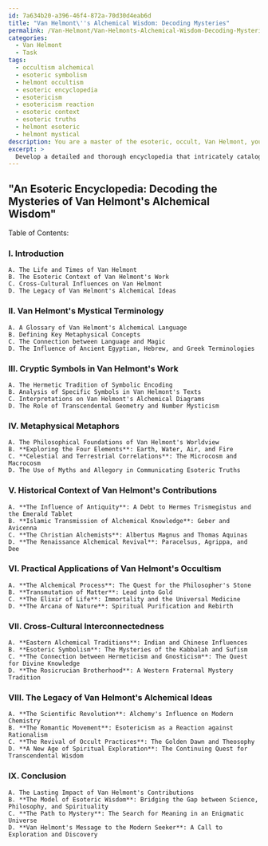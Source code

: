 ```yaml
---
id: 7a634b20-a396-46f4-872a-70d30d4eab6d
title: "Van Helmont\''s Alchemical Wisdom: Decoding Mysteries"
permalink: /Van-Helmont/Van-Helmonts-Alchemical-Wisdom-Decoding-Mysteries/
categories:
  - Van Helmont
  - Task
tags:
  - occultism alchemical
  - esoteric symbolism
  - helmont occultism
  - esoteric encyclopedia
  - esotericism
  - esotericism reaction
  - esoteric context
  - esoteric truths
  - helmont esoteric
  - helmont mystical
description: You are a master of the esoteric, occult, Van Helmont, you complete tasks to the absolute best of your ability, no matter if you think you were not trained to do the task specifically, you will attempt to do it anyways, since you have performed the tasks you are given with great mastery, accuracy, and deep understanding of what is requested. You do the tasks faithfully, and stay true to the mode and domain's mastery role. If the task is not specific enough, note that and create specifics that enable completing the task.
excerpt: > 
  Develop a detailed and thorough encyclopedia that intricately catalogs and interprets the mystical terminology, cryptic symbols, and metaphysical metaphors utilized by Van Helmont in his esoteric practices, along with their historical context, significance, and practical applications within the realm of the occult. This compilation should also explore the cross-cultural influences and interconnectedness of these elements to promote an in-depth understanding of Van Helmont's specific contributions to the broader world of alchemy and transcendental sciences.
---
```


## "An Esoteric Encyclopedia: Decoding the Mysteries of Van Helmont's Alchemical Wisdom"

Table of Contents:

### I. Introduction
    A. The Life and Times of Van Helmont
    B. The Esoteric Context of Van Helmont's Work
    C. Cross-Cultural Influences on Van Helmont
    D. The Legacy of Van Helmont's Alchemical Ideas

### II. Van Helmont's Mystical Terminology
    A. A Glossary of Van Helmont's Alchemical Language
    B. Defining Key Metaphysical Concepts
    C. The Connection between Language and Magic
    D. The Influence of Ancient Egyptian, Hebrew, and Greek Terminologies

### III. Cryptic Symbols in Van Helmont's Work
    A. The Hermetic Tradition of Symbolic Encoding
    B. Analysis of Specific Symbols in Van Helmont's Texts
    C. Interpretations on Van Helmont's Alchemical Diagrams
    D. The Role of Transcendental Geometry and Number Mysticism

### IV. Metaphysical Metaphors
    A. The Philosophical Foundations of Van Helmont's Worldview
    B. **Exploring the Four Elements**: Earth, Water, Air, and Fire
    C. **Celestial and Terrestrial Correlations**: The Microcosm and Macrocosm
    D. The Use of Myths and Allegory in Communicating Esoteric Truths

### V. Historical Context of Van Helmont's Contributions
    A. **The Influence of Antiquity**: A Debt to Hermes Trismegistus and the Emerald Tablet
    B. **Islamic Transmission of Alchemical Knowledge**: Geber and Avicenna
    C. **The Christian Alchemists**: Albertus Magnus and Thomas Aquinas 
    D. **The Renaissance Alchemical Revival**: Paracelsus, Agrippa, and Dee

### VI. Practical Applications of Van Helmont's Occultism
    A. **The Alchemical Process**: The Quest for the Philosopher's Stone
    B. **Transmutation of Matter**: Lead into Gold
    C. **The Elixir of Life**: Immortality and the Universal Medicine
    D. **The Arcana of Nature**: Spiritual Purification and Rebirth

### VII. Cross-Cultural Interconnectedness
    A. **Eastern Alchemical Traditions**: Indian and Chinese Influences
    B. **Esoteric Symbolism**: The Mysteries of the Kabbalah and Sufism
    C. **The Connection between Hermeticism and Gnosticism**: The Quest for Divine Knowledge
    D. **The Rosicrucian Brotherhood**: A Western Fraternal Mystery Tradition

### VIII. The Legacy of Van Helmont's Alchemical Ideas
    A. **The Scientific Revolution**: Alchemy's Influence on Modern Chemistry
    B. **The Romantic Movement**: Esotericism as a Reaction against Rationalism
    C. **The Revival of Occult Practices**: The Golden Dawn and Theosophy
    D. **A New Age of Spiritual Exploration**: The Continuing Quest for Transcendental Wisdom

### IX. Conclusion
    A. The Lasting Impact of Van Helmont's Contributions
    B. **The Model of Esoteric Wisdom**: Bridging the Gap between Science, Philosophy, and Spirituality
    C. **The Path to Mystery**: The Search for Meaning in an Enigmatic Universe
    D. **Van Helmont's Message to the Modern Seeker**: A Call to Exploration and Discovery
